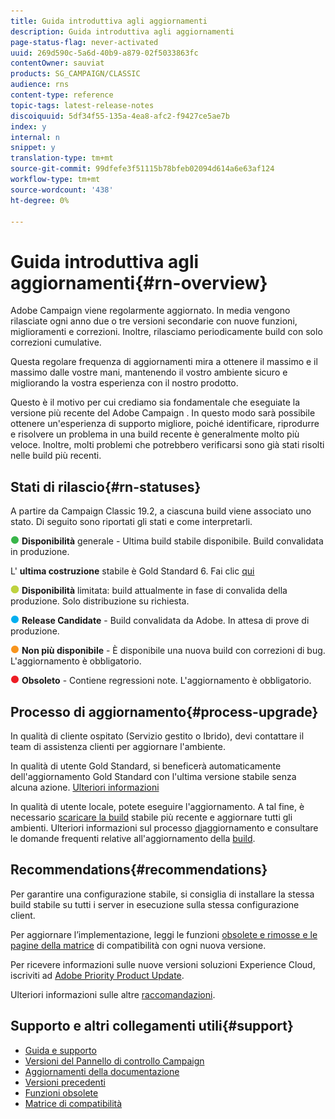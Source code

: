 ```yaml
---
title: Guida introduttiva agli aggiornamenti
description: Guida introduttiva agli aggiornamenti
page-status-flag: never-activated
uuid: 269d590c-5a6d-40b9-a879-02f5033863fc
contentOwner: sauviat
products: SG_CAMPAIGN/CLASSIC
audience: rns
content-type: reference
topic-tags: latest-release-notes
discoiquuid: 5df34f55-135a-4ea8-afc2-f9427ce5ae7b
index: y
internal: n
snippet: y
translation-type: tm+mt
source-git-commit: 99dfefe3f51115b78bfeb02094d614a6e63af124
workflow-type: tm+mt
source-wordcount: '438'
ht-degree: 0%

---
```



# Guida introduttiva agli aggiornamenti{#rn-overview}

 Adobe Campaign viene regolarmente aggiornato. In media vengono rilasciate ogni anno due o tre versioni secondarie con nuove funzioni, miglioramenti e correzioni. Inoltre, rilasciamo periodicamente build con solo correzioni cumulative.

Questa regolare frequenza di aggiornamenti mira a ottenere il massimo e il massimo dalle vostre mani, mantenendo il vostro ambiente sicuro e migliorando la vostra esperienza con il nostro prodotto.

Questo è il motivo per cui crediamo sia fondamentale che eseguiate la versione più recente del Adobe Campaign . In questo modo sarà possibile ottenere un&#39;esperienza di supporto migliore, poiché identificare, riprodurre e risolvere un problema in una build recente è generalmente molto più veloce. Inoltre, molti problemi che potrebbero verificarsi sono già stati risolti nelle build più recenti.

## Stati di rilascio{#rn-statuses}

A partire da Campaign Classic 19.2, a ciascuna build viene associato uno stato. Di seguito sono riportati gli stati e come interpretarli.

![](assets/do-not-localize/green3.png) **Disponibilità** generale - Ultima build stabile disponibile. Build convalidata in produzione.

L&#39; **ultima costruzione** stabile è Gold Standard 6. Fai clic [qui](../../rn/using/gold-standard.md)

![](assets/do-not-localize/limited.png) **Disponibilità** limitata: build attualmente in fase di convalida della produzione. Solo distribuzione su richiesta.

![](assets/do-not-localize/blue3.png) **Release Candidate** - Build convalidata da Adobe. In attesa di prove di produzione.

![](assets/do-not-localize/orange3.png) **Non più disponibile** - È disponibile una nuova build con correzioni di bug. L&#39;aggiornamento è obbligatorio.

![](assets/do-not-localize/red3.png) **Obsoleto** - Contiene regressioni note. L&#39;aggiornamento è obbligatorio.

## Processo di aggiornamento{#process-upgrade}

In qualità di cliente ospitato (Servizio gestito o Ibrido), devi contattare il team di assistenza clienti per aggiornare l&#39;ambiente.

In qualità di utente Gold Standard, si beneficerà automaticamente dell&#39;aggiornamento Gold Standard con l&#39;ultima versione stabile senza alcuna azione. [Ulteriori informazioni](https://helpx.adobe.com/campaign/kb/gold-standard.html)

In qualità di utente locale, potete eseguire l&#39;aggiornamento. A tal fine, è necessario [scaricare la build](https://experience.adobe.com/#/downloads/content/software-distribution/en/campaign.html) stabile più recente e aggiornare tutti gli ambienti. Ulteriori informazioni sul processo [di](https://helpx.adobe.com/campaign/kb/acc-build-upgrade.html)aggiornamento e consultare le domande frequenti relative all&#39;aggiornamento della [build](https://helpx.adobe.com/campaign/kb/build-upgrade-faq.html).

## Recommendations{#recommendations}

Per garantire una configurazione stabile, si consiglia di installare la stessa build stabile su tutti i server in esecuzione sulla stessa configurazione client.

Per aggiornare l’implementazione, leggi le funzioni [obsolete e rimosse e le pagine della matrice](../../rn/using/deprecated-features.md) di [](../../rn/using/compatibility-matrix.md) compatibilità con ogni nuova versione.

Per ricevere informazioni sulle nuove versioni  soluzioni Experience Cloud, iscriviti ad [Adobe Priority Product Update](https://www.adobe.com/subscription/priority-product-update.html).

Ulteriori informazioni sulle altre [raccomandazioni](https://helpx.adobe.com/campaign/kb/acc-build-upgrade.html#Recommendations).

## Supporto e altri collegamenti utili{#support}

* [Guida e supporto](https://helpx.adobe.com/campaign/kb/ac-support.html#acc-support)
* [Versioni del Pannello di controllo Campaign](https://docs.adobe.com/content/help/en/control-panel/using/release-notes.html)
* [Aggiornamenti della documentazione](../../rn/using/documentation-updates.md)
* [Versioni precedenti](../../rn/using/release--20-1.md)
* [Funzioni obsolete](../../rn/using/deprecated-features.md)
* [Matrice di compatibilità](../../rn/using/compatibility-matrix.md)

